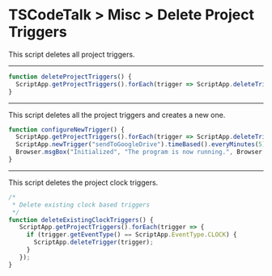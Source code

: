 # TSCodeTalk > Misc > Delete Project Triggers


This script deletes all project triggers.


---

```javascript
function deleteProjectTriggers() {
  ScriptApp.getProjectTriggers().forEach(trigger => ScriptApp.deleteTrigger(trigger));
}
```

---

This script deletes all the project triggers and creates a new one.

```javascript
function configureNewTrigger() {  
  ScriptApp.getProjectTriggers().forEach(trigger => ScriptApp.deleteTrigger(trigger)); 
  ScriptApp.newTrigger("sendToGoogleDrive").timeBased().everyMinutes(5).create();  
  Browser.msgBox("Initialized", "The program is now running.", Browser.Buttons.OK);  
}
```

---

This script deletes the project clock triggers.

```javascript
/*
 * Delete existing clock based triggers
 */
function deleteExistingClockTriggers() {
   ScriptApp.getProjectTriggers().forEach(trigger => {
     if (trigger.getEventType() == ScriptApp.EventType.CLOCK) {
       ScriptApp.deleteTrigger(trigger);
     }
   });
}
```

